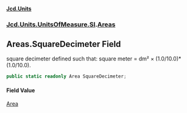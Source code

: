 #### [Jcd.Units](index 'index')
### [Jcd.Units.UnitsOfMeasure.SI](Jcd.Units.UnitsOfMeasure.SI 'Jcd.Units.UnitsOfMeasure.SI').[Areas](Areas 'Jcd.Units.UnitsOfMeasure.SI.Areas')

## Areas.SquareDecimeter Field

square decimeter defined such that: square meter = dm² × (1.0/10.0)*(1.0/10.0).

```csharp
public static readonly Area SquareDecimeter;
```

#### Field Value
[Area](Area 'Jcd.Units.UnitTypes.Area')